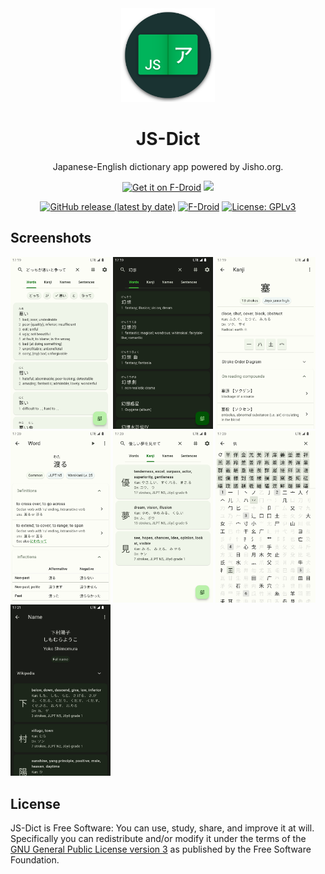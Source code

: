 <div align="center">

<img src="assets/icon.png" width="150">

# **JS-Dict**

Japanese-English dictionary app powered by Jisho.org.

<a href="https://f-droid.org/packages/io.github.petlyh.jsdict"><img src="https://f-droid.org/badge/get-it-on.png" alt="Get it on F-Droid" height="90"></a>
<a href="https://github.com/petlyh/JS-Dict/releases/latest"><img src="https://raw.githubusercontent.com/andOTP/andOTP/master/assets/badges/get-it-on-github.png" height="90"></a>

<a href="https://github.com/petlyh/JS-Dict/releases/latest"><img alt="GitHub release (latest by date)" src="https://img.shields.io/github/v/release/petlyh/JS-Dict?logo=github&style=flat-square"></a>
<a href="https://f-droid.org/en/packages/io.github.petlyh.jsdict"><img alt="F-Droid" src="https://img.shields.io/f-droid/v/io.github.petlyh.jsdict?style=flat-square&logo=fdroid"></a>
<a href="https://www.gnu.org/licenses/gpl-3.0"><img alt="License: GPLv3" src="https://img.shields.io/badge/license-GPLv3-red.svg?style=flat-square"></a>
</div>

## Screenshots

[<img src="metadata/en-US/images/phoneScreenshots/01.png" width="160">](metadata/en-US/images/phoneScreenshots/01.png)
[<img src="metadata/en-US/images/phoneScreenshots/02.png" width="160">](metadata/en-US/images/phoneScreenshots/02.png)
[<img src="metadata/en-US/images/phoneScreenshots/03.png" width="160">](metadata/en-US/images/phoneScreenshots/03.png)
[<img src="metadata/en-US/images/phoneScreenshots/04.png" width="160">](metadata/en-US/images/phoneScreenshots/04.png)
[<img src="metadata/en-US/images/phoneScreenshots/05.png" width="160">](metadata/en-US/images/phoneScreenshots/05.png)
[<img src="metadata/en-US/images/phoneScreenshots/06.png" width="160">](metadata/en-US/images/phoneScreenshots/06.png)
[<img src="metadata/en-US/images/phoneScreenshots/07.png" width="160">](metadata/en-US/images/phoneScreenshots/07.png)

## License

JS-Dict is Free Software: You can use, study, share, and improve it at will. Specifically you can redistribute and/or modify it under the terms of the [GNU General Public License version 3](https://www.gnu.org/licenses/gpl-3.0.en.html) as published by the Free Software Foundation.
